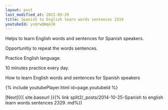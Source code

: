 ```yaml
---
layout: post
last_modified_at: 2021-03-29
title: Spanish to English learn words sentences 2319 
youtubeId: ysQrwQWq4J8
---
```

 
 
Helps to learn English words and sentences for Spanish speakers.

Opportunitiy to repeat the words sentences. 

Practice English language. 
 
10 minutes practice every day. 
 
How to learn English words and sentences for Spanish speakers 
 
{% include youtubePlayer.html id=page.youtubeId %}
 
 
[Next]({{ site.baseurl }}{% link  split2/_posts/2014-10-25-Spanish to english learn words sentences 2329 .md%})
 
